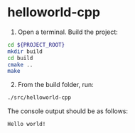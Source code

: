 # helloworld-cpp

1. Open a terminal. Build the project:
```bash
cd ${PROJECT_ROOT}
mkdir build
cd build
cmake ..
make
```
2. From the build folder, run:
```bash
./src/helloworld-cpp
```
The console output should be as follows:
```bash
Hello world!
```
